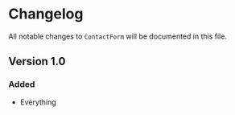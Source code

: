 # Changelog

All notable changes to `ContactForm` will be documented in this file.

## Version 1.0

### Added
- Everything
